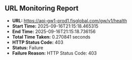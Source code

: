 ## URL Monitoring Report

- **URL:** https://api-gw1-prod1.fisglobal.com/gw/v1/health
- **Start Time:** 2025-09-16T21:15:18.465315
- **End Time:** 2025-09-16T21:15:18.736156
- **Total Time Taken:** 0.270841 seconds
- **HTTP Status Code:** 403
- **Status:** Failure
- **Failure Reason:** HTTP Status Code: 403

